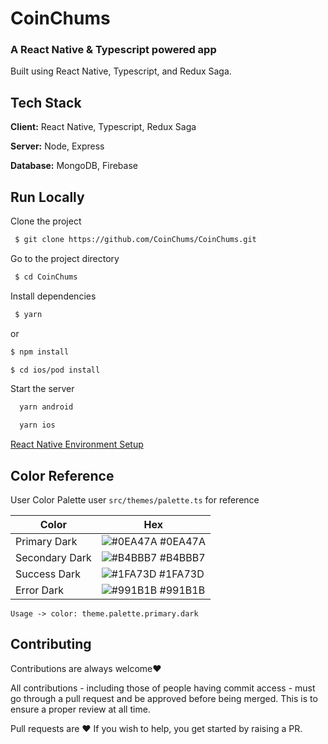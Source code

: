 # CoinChums

### A React Native & Typescript powered app

Built using React Native, Typescript, and Redux Saga.

## Tech Stack

**Client:** React Native, Typescript, Redux Saga

**Server:** Node, Express

**Database:** MongoDB, Firebase

## Run Locally

Clone the project

```bash
 $ git clone https://github.com/CoinChums/CoinChums.git
```

Go to the project directory

```bash
 $ cd CoinChums
```

Install dependencies

```bash
 $ yarn
```

or

```bash
$ npm install
```

```bash
$ cd ios/pod install
```

Start the server

```bash
  yarn android
```

```bash
  yarn ios
```

[React Native Environment Setup](https://reactnative.dev/docs/environment-setup)

## Color Reference

User Color Palette user `src/themes/palette.ts` for reference

| Color          | Hex                                                              |
| -------------- | ---------------------------------------------------------------- |
| Primary Dark   | ![#0EA47A](https://via.placeholder.com/10/F94464?text=+) #0EA47A |
| Secondary Dark | ![#B4BBB7](https://via.placeholder.com/10/787878?text=+) #B4BBB7 |
| Success Dark   | ![#1FA73D](https://via.placeholder.com/10/1FA73D?text=+) #1FA73D |
| Error Dark     | ![#991B1B](https://via.placeholder.com/10/991B1B?text=+) #991B1B |

```
Usage -> color: theme.palette.primary.dark
```

## Contributing

Contributions are always welcome❤️

All contributions - including those of people having commit access - must go through a pull request and be approved before being merged. This is to ensure a proper review at all time.

Pull requests are ❤️ If you wish to help, you get started by raising a PR.
